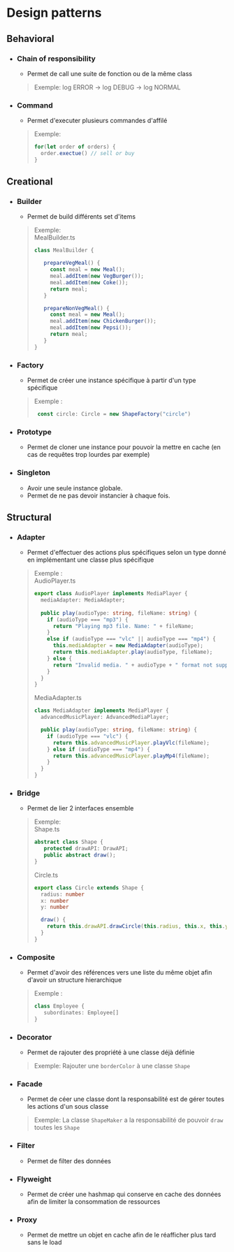 # Design patterns

## Behavioral

- ### Chain of responsibility
  - Permet de call une suite de fonction ou de la même class
  > Exemple: log ERROR -> log DEBUG -> log NORMAL
  
- ### Command
  - Permet d'executer plusieurs commandes d'affilé
  > Exemple: 
  > ```Typescript
  > for(let order of orders) {
  >   order.exectue() // sell or buy
  > }
## Creational

- ### Builder
  - Permet de build différents set d'items
  > Exemple: <br/>
  > MealBuilder.ts
  > ```Typescript
  > class MealBuilder {
  > 
  >    prepareVegMeal() {
  >      const meal = new Meal();
  >      meal.addItem(new VegBurger());
  >      meal.addItem(new Coke());
  >      return meal;
  >    }
  > 
  >    prepareNonVegMeal() {
  >      const meal = new Meal();
  >      meal.addItem(new ChickenBurger());
  >      meal.addItem(new Pepsi());
  >      return meal;
  >    }
  > }
  > ```
  

- ### Factory
  - Permet de créer une instance spécifique à partir d'un type spécifique
  > Exemple : <br/>
  > ```Typescript
  >  const circle: Circle = new ShapeFactory("circle")
  > ```


- ### Prototype
  - Permet de cloner une instance pour pouvoir la mettre en cache (en cas de requêtes trop lourdes par exemple)
  

- ### Singleton
    - Avoir une seule instance globale. 
    - Permet de ne pas devoir instancier à chaque fois. 

## Structural

- ### Adapter
  - Permet d'effectuer des actions plus spécifiques selon un type donné en implémentant une classe plus spécifique
   > Exemple : <br/>
   > AudioPlayer.ts
   > ```Typescript
   > export class AudioPlayer implements MediaPlayer {
   >   mediaAdapter: MediaAdapter;
   >   
   >   public play(audioType: string, fileName: string) {
   >     if (audioType === "mp3") {
   >       return "Playing mp3 file. Name: " + fileName;
   >     }
   >     else if (audioType === "vlc" || audioType === "mp4") {
   >       this.mediaAdapter = new MediaAdapter(audioType);
   >       return this.mediaAdapter.play(audioType, fileName);
   >     } else {
   >       return "Invalid media. " + audioType + " format not supported";
   >     }
   >   }
   > }
   > ```
   > MediaAdapter.ts
   > ```Typescript
   > class MediaAdapter implements MediaPlayer {
   >   advancedMusicPlayer: AdvancedMediaPlayer;
   > 
   >   public play(audioType: string, fileName: string) {
   >     if (audioType === "vlc") {
   >       return this.advancedMusicPlayer.playVlc(fileName);
   >     } else if (audioType === "mp4") {
   >       return this.advancedMusicPlayer.playMp4(fileName);
   >     }
   >   }
   > }
   > ```

- ### Bridge
  - Permet de lier 2 interfaces ensemble
   > Exemple: <br/>
   Shape.ts
   > ```Typescript
   > abstract class Shape {
   >    protected drawAPI: DrawAPI;
   >    public abstract draw();
   > }
   > ```
   > Circle.ts
   > ```Typescript
   > export class Circle extends Shape {
   >   radius: number
   >   x: number
   >   y: number
   > 
   >   draw() {
   >     return this.drawAPI.drawCircle(this.radius, this.x, this.y)
   >   }
   > }
   > ```


- ### Composite
  - Permet d'avoir des références vers une liste du même objet afin d'avoir un structure hierarchique
  > Exemple :
  > ```Typescript
  > class Employee {
  >    subordinates: Employee[]
  > }
  > ```
- ### Decorator
  - Permet de rajouter des propriété à une classe déjà définie
  > Exemple: Rajouter une `borderColor` à une classe `Shape`

- ### Facade
  - Permet de céer une classe dont la responsabilité est de gérer toutes les actions d'un sous classe
  > Exemple: La classe `ShapeMaker` a la responsabilité de pouvoir `draw` toutes les `Shape`

- ### Filter
  - Permet de filter des données

- ### Flyweight
  - Permet de créer une hashmap qui conserve en cache des données afin de limiter la consommation de ressources 
- ### Proxy
  - Permet de mettre un objet en cache afin de le réafficher plus tard sans le load
